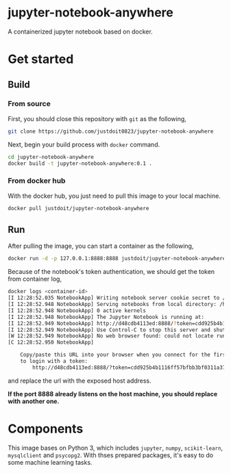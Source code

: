 
jupyter-notebook-anywhere
=========================

A containerized jupyter notebook based on docker.


Get started
===========

Build
------

### From source ###

First, you should close this repository with `git` as the following,

```bash
git clone https://github.com/justdoit0823/jupyter-notebook-anywhere
```

Next, begin your build process with `docker` command.

```bash
cd jupyter-notebook-anywhere
docker build -t jupyter-notebook-anywhere:0.1 .
```

### From docker hub ###

With the docker hub, you just need to pull this image to your local machine.

```bash
docker pull justdoit/jupyter-notebook-anywhere
```

Run
---

After pulling the image, you can start a container as the following,

```bash
docker run -d -p 127.0.0.1:8888:8888 justdoit/jupyter-notebook-anywhere:0.1 --ip 0.0.0.0
```

Because of the notebook's token authentication, we should get the token from container log,

```bash
docker logs <container-id>
[I 12:28:52.035 NotebookApp] Writing notebook server cookie secret to /home/notebook/.local/share/jupyter/runtime/notebook_cookie_secret
[I 12:28:52.948 NotebookApp] Serving notebooks from local directory: /home/notebook/notes
[I 12:28:52.948 NotebookApp] 0 active kernels
[I 12:28:52.948 NotebookApp] The Jupyter Notebook is running at:
[I 12:28:52.949 NotebookApp] http://d48cdb4113ed:8888/?token=cdd925b4b1116ff57bfbb3bf0311a37cf4eddc84c8af62c5
[I 12:28:52.949 NotebookApp] Use Control-C to stop this server and shut down all kernels (twice to skip confirmation).
[W 12:28:52.949 NotebookApp] No web browser found: could not locate runnable browser.
[C 12:28:52.950 NotebookApp]

    Copy/paste this URL into your browser when you connect for the first time,
    to login with a token:
        http://d48cdb4113ed:8888/?token=cdd925b4b1116ff57bfbb3bf0311a37cf4eddc84c8af62c5&token=cdd925b4b1116ff57bfbb3bf0311a37cf4eddc84c8af62c5
```

and replace the url with the exposed host address.

**If the port 8888 already listens on the host machine, you should replace with another one.**

Components
==========

This image bases on Python 3, which includes `jupyter`, `numpy`, `scikit-learn`, `mysqlclient` and `psycopg2`.
With thses prepared packages, it's easy to do some machine learning tasks.
